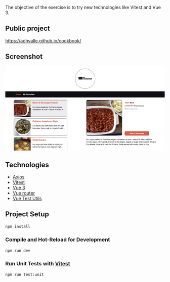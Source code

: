 The objective of the exercise is to try new technologies like Vitest and Vue 3.

## Public project
https://adhvalle.github.io/cookbook/

## Screenshot
![Screenshot](screenshot.png)

## Technologies
* [Axios](https://axios-http.com/)
* [Vitest](https://vitest.dev/)
* [Vue 3](https://vuejs.org/)
* [Vue router](https://router.vuejs.org/)
* [Vue Test Utils](https://test-utils.vuejs.org/)

## Project Setup

```sh
npm install
```

### Compile and Hot-Reload for Development

```sh
npm run dev
```

### Run Unit Tests with [Vitest](https://vitest.dev/)

```sh
npm run test:unit
```